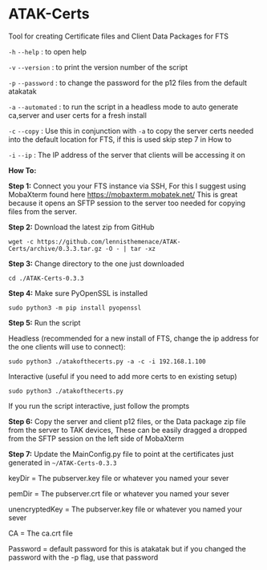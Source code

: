 # ATAK-Certs
Tool for creating Certificate files and Client Data Packages for FTS

`-h` `--help` : to open help

`-v` `--version` : to print the version number of the script

`-p` `--password` : to change the password for the p12 files from the default atakatak

`-a` `--automated` : to run the script in a headless mode to auto generate ca,server and user certs for a fresh install

`-c` `--copy` : Use this in conjunction with `-a` to copy the server certs needed into the default location for FTS, 
if this is used skip step 7 in How to

`-i` `--ip` : The IP address of the server that clients will be accessing it on


**How To:**

**Step 1:**
Connect you your FTS instance via SSH, For this I suggest using MobaXterm found here https://mobaxterm.mobatek.net/ This
is great because it opens an SFTP session to the server too needed for copying files from the server.

**Step 2:**
Download the latest zip from GitHub

`wget -c https://github.com/lennisthemenace/ATAK-Certs/archive/0.3.3.tar.gz -O - | tar -xz`

**Step 3:**
Change directory to the one just downloaded

`cd ./ATAK-Certs-0.3.3`

**Step 4:**
Make sure PyOpenSSL is installed

`sudo python3 -m pip install pyopenssl`

**Step 5:**
Run the script

Headless (recommended for a new install of FTS, change the ip address for the one clients will use to connect):

`sudo python3 ./atakofthecerts.py -a -c -i 192.168.1.100`

Interactive (useful if you need to add more certs to en existing setup)

`sudo python3 ./atakofthecerts.py`

If you run the script interactive, just follow the prompts

**Step 6:**
Copy the server and client p12 files, or the Data package zip file from the server to TAK devices, These can be easily dragged a dropped 
from the SFTP session on the left side of MobaXterm 

**Step 7:**
Update the MainConfig.py file to point at the certificates just generated in `~/ATAK-Certs-0.3.3`

keyDir = The pubserver.key file or whatever you named your sever

pemDir = The pubserver.crt file or whatever you named your sever

unencryptedKey = The pubserver.key file or whatever you named your sever

CA = The ca.crt file

Password = default password for this is atakatak but if you changed the password with the -p flag, use that password